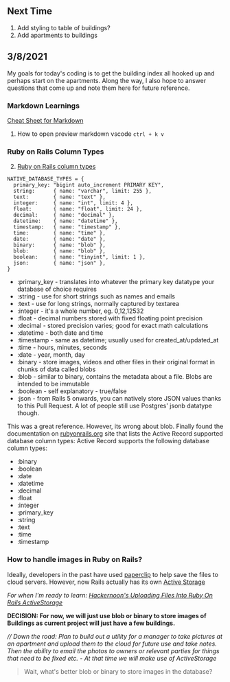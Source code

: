 ## Next Time
1. Add styling to table of buildings?
2. Add apartments to buildings

## 3/8/2021
My goals for today's coding is to get the building index all hooked up and perhaps start on the apartments. 
Along the way, I also hope to answer questions that come up and note them here for future reference.

### Markdown Learnings
[Cheat Sheet for Markdown](https://www.markdownguide.org/cheat-sheet/)

1. How to open preview markdown vscode
`ctrl + k v`

### Ruby on Rails Column Types
2. [Ruby on Rails column types](https://fullstackheroes.com/rails/column-types/)
```
NATIVE_DATABASE_TYPES = {
  primary_key: "bigint auto_increment PRIMARY KEY",
  string:      { name: "varchar", limit: 255 },
  text:        { name: "text" },
  integer:     { name: "int", limit: 4 },
  float:       { name: "float", limit: 24 },
  decimal:     { name: "decimal" },
  datetime:    { name: "datetime" },
  timestamp:   { name: "timestamp" },
  time:        { name: "time" },
  date:        { name: "date" },
  binary:      { name: "blob" },
  blob:        { name: "blob" },
  boolean:     { name: "tinyint", limit: 1 },
  json:        { name: "json" },
}
```
- :primary_key - translates into whatever the primary key datatype your database of choice requires
- :string - use for short strings such as names and emails
- :text - use for long strings, normally captured by textarea
- :integer - it's a whole number, eg. 0,12,12532
- :float - decimal numbers stored with fixed floating point precision
- :decimal - stored precision varies; good for exact math calculations
- :datetime - both date and time
- :timestamp - same as datetime; usually used for created_at/updated_at
- :time - hours, minutes, seconds
- :date - year, month, day
- :binary - store images, videos and other files in their original format in chunks of data called blobs
- :blob - similar to binary, contains the metadata about a file. Blobs are intended to be immutable
- :boolean - self explanatory - true/false
- :json - from Rails 5 onwards, you can natively store JSON values thanks to this Pull Request. A lot of people still use Postgres' jsonb datatype though.

This was a great reference.
However, its wrong about blob. Finally found the documentation on [rubyonrails.org](https://guides.rubyonrails.org/v3.2/migrations.html) site that lists the Active Record supported database column types: 
Active Record supports the following database column types:
- :binary
- :boolean
- :date
- :datetime
- :decimal
- :float
- :integer
- :primary_key
- :string
- :text
- :time
- :timestamp

### How to handle images in Ruby on Rails?
Ideally, developers in the past have used [paperclip](https://github.com/thoughtbot/paperclip) to help save the files to cloud servers. However, now Rails actually has its own [Active Storage](https://guides.rubyonrails.org/active_storage_overview.html)

*For when I'm ready to learn: [Hackernoon's Uploading Files Into Ruby On Rails ActiveStorage](https://hackernoon.com/uploading-files-into-ruby-on-rails-activestorage-gv1r3ukr)*

**DECISION: For now, we will just use blob or binary to store images of Buildings as current project will just have a few buildings.**

*// Down the road: Plan to build out a utility for a manager to take pictures at an apartment and upload them to the cloud for future use and take notes. Then the ability to email the photos to owners or relevant parties for things that need to be fixed etc. - At that time we will make use of ActiveStorage* 

> Wait, what's better blob or binary to store images in the database? 
